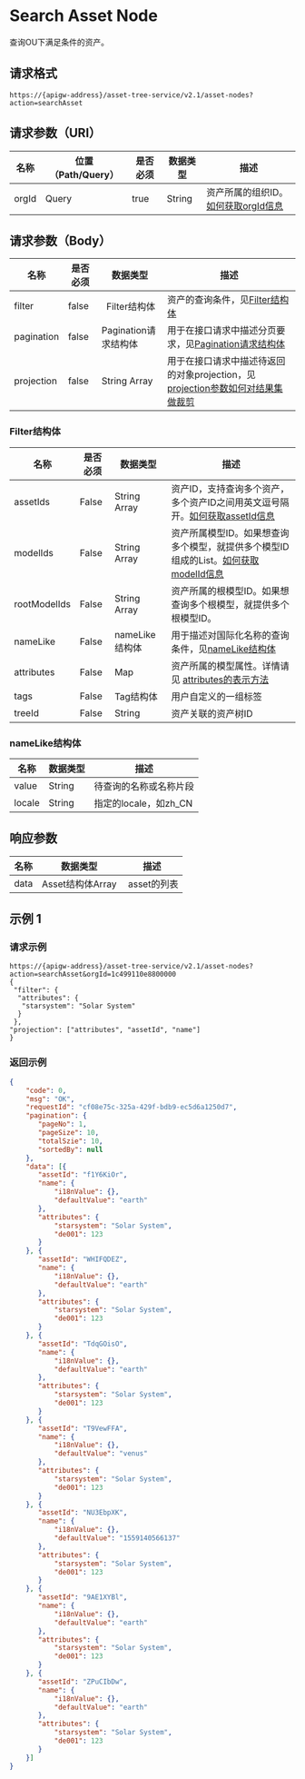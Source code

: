 # Search Asset Node

查询OU下满足条件的资产。

## 请求格式

```
https://{apigw-address}/asset-tree-service/v2.1/asset-nodes?action=searchAsset
```

## 请求参数（URI）

| 名称          | 位置（Path/Query） | 是否必须 | 数据类型 | 描述      |
|---------------|------------------|----------|-----------|--------------|
| orgId         | Query            | true     | String    | 资产所属的组织ID。[如何获取orgId信息](/docs/api/zh_CN/latest/api_faqs#orgid-orgid)  |


## 请求参数（Body）

| 名称          | 是否必须 | 数据类型 | 描述      |
|-----------------|---------------|-------------------|-----|
| filter| false         |   Filter结构体        | 资产的查询条件，见[Filter结构体](/docs/api/zh_CN/latest/asset_tree/search_asset_node.html#filter-filterstruc) |
| pagination| false         | Pagination请求结构体  | 用于在接口请求中描述分页要求，见[Pagination请求结构体](/docs/api/zh_CN/latest/overview.html?highlight=pagination#pagination)  |
| projection| false         | String Array          | 用于在接口请求中描述待返回的对象projection，见[projection参数如何对结果集做裁剪](/docs/api/zh_CN/latest/api_faqs.html#projection)|


### Filter结构体<filterstruc>

| 名称      | 是否必须  | 数据类型 | 描述      |
|-----------|---------------|----|--------------|
| assetIds| False | String Array | 资产ID，支持查询多个资产，多个资产ID之间用英文逗号隔开。[如何获取assetId信息](/docs/api/zh_CN/latest/api_faqs.html#assetid-assetid)|
| modelIds | False | String Array | 资产所属模型ID。如果想查询多个模型，就提供多个模型ID组成的List。[如何获取modelId信息](/docs/api/zh_CN/latest/api_faqs.html#modeid-modeid) |
| rootModelIds | False | String Array | 资产所属的根模型ID。如果想查询多个根模型，就提供多个根模型ID。|
| nameLike | False | nameLike结构体 | 用于描述对国际化名称的查询条件，见[nameLike结构体](/docs/api/zh_CN/latest/asset_tree/search_asset_node.html#namelike-namelikestruc) |
| attributes  | False|Map |资产所属的模型属性。详情请见 [attributes的表示方法](/docs/api/zh_CN/latest/api_faqs.html#attributes) |
| tags | False | Tag结构体 | 用户自定义的一组标签 |
| treeId | False | String | 资产关联的资产树ID |


### nameLike结构体<namelikestruc>

| 名称        | 数据类型 | 描述      |
|-----------|---------------------|-----------------------|
| value        | String     | 待查询的名称或名称片段|
| locale         | String     | 指定的locale，如zh_CN|


## 响应参数

| 名称 |数据类型  | 描述 |
|-----------|------------------|------------------|
| data      | Asset结构体Array |  asset的列表    |




## 示例 1

### 请求示例

```
https://{apigw-address}/asset-tree-service/v2.1/asset-nodes?action=searchAsset&orgId=1c499110e8800000
{
 "filter": {
  "attributes": {
   "starsystem": "Solar System"
  }
 },
"projection": ["attributes", "assetId", "name"]
}
```

### 返回示例

```json
{
    "code": 0,
    "msg": "OK",
    "requestId": "cf08e75c-325a-429f-bdb9-ec5d6a1250d7",
    "pagination": {
       "pageNo": 1,
       "pageSize": 10,
       "totalSzie": 10,
       "sortedBy": null
    },
    "data": [{
       "assetId": "f1Y6KiOr",
       "name": {
           "i18nValue": {},
           "defaultValue": "earth"
       },
       "attributes": {
           "starsystem": "Solar System",
           "de001": 123
       }
    }, {
       "assetId": "WHIFQDEZ",
       "name": {
           "i18nValue": {},
           "defaultValue": "earth"
       },
       "attributes": {
           "starsystem": "Solar System",
           "de001": 123
       }
    }, {
       "assetId": "TdqGOisO",
       "name": {
           "i18nValue": {},
           "defaultValue": "earth"
       },
       "attributes": {
           "starsystem": "Solar System",
           "de001": 123
       }
    }, {
       "assetId": "T9VewFFA",
       "name": {
           "i18nValue": {},
           "defaultValue": "venus"
       },
       "attributes": {
           "starsystem": "Solar System",
           "de001": 123
       }
    }, {
       "assetId": "NU3EbpXK",
       "name": {
           "i18nValue": {},
           "defaultValue": "1559140566137"
       },
       "attributes": {
           "starsystem": "Solar System",
           "de001": 123
       }
    }, {
       "assetId": "9AE1XYBl",
       "name": {
           "i18nValue": {},
           "defaultValue": "earth"
       },
       "attributes": {
           "starsystem": "Solar System",
           "de001": 123
       }
    }, {
       "assetId": "ZPuCIbDw",
       "name": {
           "i18nValue": {},
           "defaultValue": "earth"
       },
       "attributes": {
           "starsystem": "Solar System",
           "de001": 123
       }
    }]
}
```

